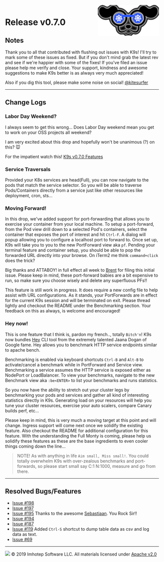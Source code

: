 <img src="https://raw.githubusercontent.com/derailed/k9s/master/assets/k9s_small.png" align="right" width="200" height="auto"/>

# Release v0.7.0

## Notes

Thank you to all that contributed with flushing out issues with K9s! I'll try to mark some of these issues as fixed. But if you don't mind grab the latest rev and see if we're happier with some of the fixes! If you've filed an issue please help me verify and close. Your support, kindness and awesome suggestions to make K9s better is as always very much appreciated!

Also if you dig this tool, please make some noise on social! [@kitesurfer](https://twitter.com/kitesurfer)

---

## Change Logs

### Labor Day Weekend?

I always seem to get this wrong... Does Labor Day weekend mean you get to work on your OSS projects all weekend?

I am very excited about this drop and hopefully won't be unanimous (?) on this? 🐭

For the impatient watch this! [K9s v0.7.0 Features](https://youtu.be/83jYehwlql8)

### Service Traversals

Provided your K8s services are head(Full), you can now navigate to the pods that match the service selector. So you will be able to traverse Pods/Containers directly from a service just like other resources like deployment, cron, sts...

### Moving Forward!

In this drop, we've added support for port-forwarding that allows you to exercise your container from your local machine. To setup a port-forward, from the Pod view drill down to a selected Pod's containers, select the container that exposes the port of interest and hit `Ctrl-F`. A dialog will popup allowing you to configure a localhost port to forward to. Once set up, K9s will take you to you to the new PortForward view aka `pf`. Pending your terminal feature and container setup, you should be able to pop the forwarded URL directly into your browse. On iTerm2 me think `command+click` does the trick?

Big thanks and ATTABOY! in full effect all week to [Brent](https://github.com/brentco) for filing this initial issue. Please keep in mind, these port-forward babies are a bit expensive to run, so make sure you choose wisely and delete any superfluous PFs!!

This feature is still work in progress. It does require a new config file to help assist with URL configurations. As it stands, your PortForwards are in effect for the current K9s session and will be terminated on exit. Please thread lightly and checkout the README under the Benchmarking section. Your feedback on this as always, is welcome and encouraged!

### Hey now!

This is one feature that I think is, pardon my french.., totally `Bitch'n`! K9s now bundles [Hey](https://github.com/rakyll/hey) CLI tool from the extremely talented Jaana Dogan of Google fame. Hey allows you to benchmark HTTP service endpoints similar to apache bench.

Benchmarking is enabled via keyboard shortcuts `Ctrl-B` and `Alt-B` to activate/cancel a benchmark while in PortForward and Service view. Benchmarking a service assumes the HTTP service is exposed either as NodePort or LoadBalancer. To view your benchmarks, navigate to the new Benchmark view aka `:be<ENTER>` to list your benchmarks and runs statistics.

So you now have the ability to stretch out your cluster legs by benchmarking your pods and services and gather all kind of interesting statistics directly in K9s. Generating load on your resources will help you tune your cluster resources, exercise your auto scalers, compare Canary builds perf, etc...

Please keep in mind, this is very much a moving target at this point and will change. Ingress support will come next once we solidify the existing feature. Also checkout the README for additional configuration for this feature. With the understanding the Full Monty is coming, please help us solidify these features as these are the base ingredients to even cooler things coming down the line...

> NOTE! As with anything in life `Aim small, Miss small!`. You could totally overwhelm K9s with over-zealous benchmarks and port-forwards, so please start small say C:1 N:1000, measure and go from there.

---

## Resolved Bugs/Features

+ [Issue #198](https://github.com/kswapd/k9s/issues/198)
+ [Issue #197](https://github.com/kswapd/k9s/issues/197)
+ [Issue #195](https://github.com/kswapd/k9s/issues/195) Thanks to the awesome [Sebastiaan](https://github.com/tammert). You Rock Sir!!
+ [Issue #194](https://github.com/kswapd/k9s/issues/194)
+ [Issue #187](https://github.com/kswapd/k9s/issues/187)
+ [Issue #119](https://github.com/kswapd/k9s/issues/119) Added `Ctrl-S` shortcut to dump table data as csv and log data as text.
+ [Issue #69](https://github.com/kswapd/k9s/issues/69)

---

<img src="https://raw.githubusercontent.com/derailed/k9s/master/assets/imhotep_logo.png" width="32" height="auto"/> © 2019 Imhotep Software LLC. All materials licensed under [Apache v2.0](http://www.apache.org/licenses/LICENSE-2.0)
